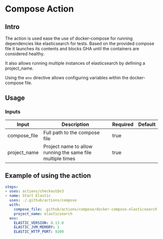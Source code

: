 # Compose Action

## Intro

The action is used ease the use of docker-compose for running dependencies like elasticsearch for tests. Based on the provided compose file it launches its contents and blocks GHA until the containers are considered healthy.

It also allows running multiple instances of elasticsearch by defining a project_name.

Using the `env` directive allows configuring variables within the docker-compose file.

## Usage

### Inputs

|    Input     |                        Description                         | Required | Default |
|--------------|------------------------------------------------------------|----------|---------|
| compose_file | Full path to the compose file                              | true     |         |
| project_name | Project name to allow running the same file multiple times | true     |         |

## Example of using the action

```yaml
steps:
- uses: actions/checkout@v3
- name: Start Elastic
  uses: ./.github/actions/compose
  with:
    compose_file: .github/actions/compose/docker-compose.elasticsearch.yml
    project_name: elasticsearch
  env:
    ELASTIC_VERSION: 8.13.0
    ELASTIC_JVM_MEMORY: 1
    ELASTIC_HTTP_PORT: 9200
```

